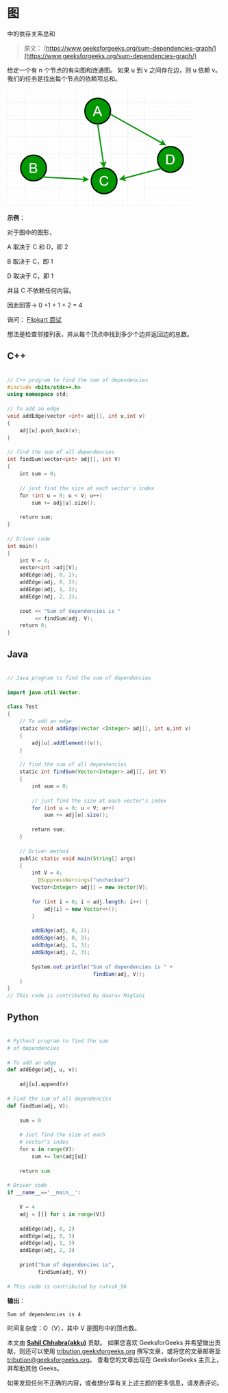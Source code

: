 # 图

中的依存关系总和

> 原文： [https://www.geeksforgeeks.org/sum-dependencies-graph/](https://www.geeksforgeeks.org/sum-dependencies-graph/)

给定一个有 n 个节点的有向图和连通图。 如果 u 到 v 之间存在边，则 u 依赖 v。我们的任务是找出每个节点的依赖项总和。

![](img/861b9765248f37fc18c5a58502341020.png)

**示例**：

对于图中的图形，

A 取决于 C 和 D，即 2

B 取决于 C，即 1

D 取决于 C，即 1

并且 C 不依赖任何内容。

因此回答-> 0 +1 + 1 + 2 = 4

询问： [Flipkart 面试](https://www.geeksforgeeks.org/flipkart-interview-set-11/)

想法是检查邻接列表，并从每个顶点中找到多少个边并返回边的总数。

## C++

```cpp

// C++ program to find the sum of dependencies 
#include <bits/stdc++.h> 
using namespace std; 

// To add an edge 
void addEdge(vector <int> adj[], int u,int v) 
{ 
    adj[u].push_back(v); 
} 

// find the sum of all dependencies 
int findSum(vector<int> adj[], int V) 
{ 
    int sum = 0; 

    // just find the size at each vector's index 
    for (int u = 0; u < V; u++) 
        sum += adj[u].size(); 

    return sum; 
} 

// Driver code 
int main() 
{ 
    int V = 4; 
    vector<int >adj[V]; 
    addEdge(adj, 0, 2); 
    addEdge(adj, 0, 3); 
    addEdge(adj, 1, 3); 
    addEdge(adj, 2, 3); 

    cout << "Sum of dependencies is "
         << findSum(adj, V); 
    return 0; 
} 

```

## Java

```java

// Java program to find the sum of dependencies 

import java.util.Vector; 

class Test 
{ 
    // To add an edge 
    static void addEdge(Vector <Integer> adj[], int u,int v) 
    { 
        adj[u].addElement((v)); 
    } 

    // find the sum of all dependencies 
    static int findSum(Vector<Integer> adj[], int V) 
    { 
        int sum = 0; 

        // just find the size at each vector's index 
        for (int u = 0; u < V; u++) 
            sum += adj[u].size(); 

        return sum; 
    } 

    // Driver method 
    public static void main(String[] args)  
    { 
        int V = 4; 
          @SuppressWarnings("unchecked") 
        Vector<Integer> adj[] = new Vector[V]; 

        for (int i = 0; i < adj.length; i++) { 
            adj[i] = new Vector<>(); 
        } 

        addEdge(adj, 0, 2); 
        addEdge(adj, 0, 3); 
        addEdge(adj, 1, 3); 
        addEdge(adj, 2, 3); 

        System.out.println("Sum of dependencies is " + 
                            findSum(adj, V)); 
    } 
} 
// This code is contributed by Gaurav Miglani 

```

## Python

```py

# Python3 program to find the sum  
# of dependencies 

# To add an edge 
def addEdge(adj, u, v): 

    adj[u].append(v) 

# Find the sum of all dependencies 
def findSum(adj, V): 

    sum = 0

    # Just find the size at each  
    # vector's index 
    for u in range(V): 
        sum += len(adj[u]) 

    return sum

# Driver code 
if __name__=='__main__': 

    V = 4
    adj = [[] for i in range(V)] 

    addEdge(adj, 0, 2) 
    addEdge(adj, 0, 3) 
    addEdge(adj, 1, 3) 
    addEdge(adj, 2, 3) 

    print("Sum of dependencies is", 
          findSum(adj, V)) 

# This code is contributed by rutvik_56

```

**输出**：

```
Sum of dependencies is 4
```

时间复杂度：O（V），其中 V 是图形中的顶点数。

本文由 [**Sahil Chhabra(akku)**](https://www.facebook.com/sahil.chhabra.965) 贡献。 如果您喜欢 GeeksforGeeks 并希望做出贡献，则还可以使用 [tribution.geeksforgeeks.org](http://www.contribute.geeksforgeeks.org) 撰写文章，或将您的文章邮寄至 tribution@geeksforgeeks.org。 查看您的文章出现在 GeeksforGeeks 主页上，并帮助其他 Geeks。

如果发现任何不正确的内容，或者想分享有关上述主题的更多信息，请发表评论。


